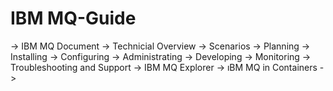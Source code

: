 # IBM MQ-Guide
 -> IBM MQ Document
 -> Technicial Overview
 -> Scenarios
 -> Planning
 -> Installing
 -> Configuring
 -> Administrating
 -> Developing
 -> Monitoring
 -> Troubleshooting and Support
 -> IBM MQ Explorer
 -> ıBM MQ in Containers
 ->

